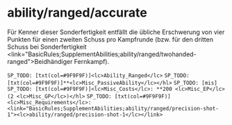 # ability/ranged/accurate

Für Kenner dieser Sonderfertigkeit entfällt die übliche Erschwerung von vier Punkten für einen zweiten Schuss pro Kampfrunde (bzw. für den dritten Schuss bei Sonderfertigkeit <link="BasicRules;SupplementAbilities;ability/ranged/twohanded-ranged">Beidhändiger Fernkampf</link>).

`SP_TODO: [txt(col=#9F9F9F)]<lc>Ability_Ranged</lc>`
`SP_TODO: [txt(col=#9F9F9F)]**<lc>Misc_PassiveAbility</lc></hl>`
`SP_TODO: [mis]`
`SP_TODO: [txt(col=#9F9F9F)]<lc>Misc_Costs</lc>: **200 <lc>Misc_EP</lc> (2 <lc>Misc_GP</lc>)</hl>`
`SP_TODO: [txt(col=#9F9F9F)]<lc>Misc_Requirements</lc>: <link="BasicRules;SupplementAbilities;ability/ranged/precision-shot-1"><lc>ability/ranged/precision-shot-1</lc></link>`